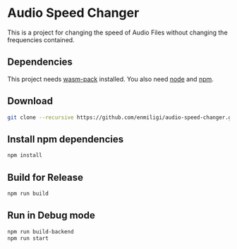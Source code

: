 # Audio Speed Changer

This is a project for changing the speed of Audio Files without changing the frequencies contained.

## Dependencies

This project needs [wasm-pack](https://github.com/rustwasm/wasm-pack) installed.
You also need [node](https://nodejs.org) and [npm](https://npmjs.com).

## Download

```bash
git clone --recursive https://github.com/enmiligi/audio-speed-changer.git
```

## Install npm dependencies

```bash
npm install
```

## Build for Release

```bash
npm run build
```

## Run in Debug mode

```bash
npm run build-backend
npm run start
```
